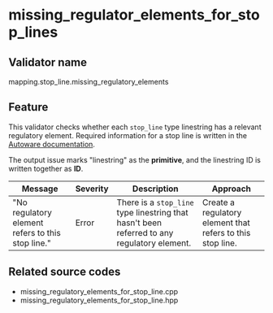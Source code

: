# missing_regulator_elements_for_stop_lines

## Validator name

mapping.stop_line.missing_regulatory_elements

## Feature

This validator checks whether each `stop_line` type linestring has a relevant regulatory element.
Required information for a stop line is written in the [Autoware documentation](https://autowarefoundation.github.io/autoware-documentation/main/design/autoware-architecture/map/map-requirements/vector-map-requirements-overview/category_stop_line/#vm-02-02-stop-sign).

The output issue marks "linestring" as the **primitive**, and the linestring ID is written together as **ID**.

| Message                                           | Severity | Description                                                                                 | Approach                                                   |
| ------------------------------------------------- | -------- | ------------------------------------------------------------------------------------------- | ---------------------------------------------------------- |
| "No regulatory element refers to this stop line." | Error    | There is a `stop_line` type linestring that hasn't been referred to any regulatory element. | Create a regulatory element that refers to this stop line. |

## Related source codes

- missing_regulatory_elements_for_stop_line.cpp
- missing_regulatory_elements_for_stop_line.hpp

